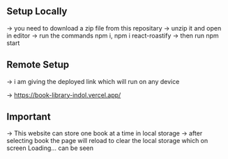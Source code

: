 ## Setup Locally

-> you need to download a zip file from this repositary
-> unzip it and open in editor
-> run the commands npm i, npm i react-roastify
-> then run npm start

## Remote Setup

->  i am giving the deployed link which will run on any device

-> https://book-library-indol.vercel.app/

## Important

-> This website can store one book at a time in local storage
-> after selecting book the page will reload to clear the local storage which on screen Loading... can be seen
